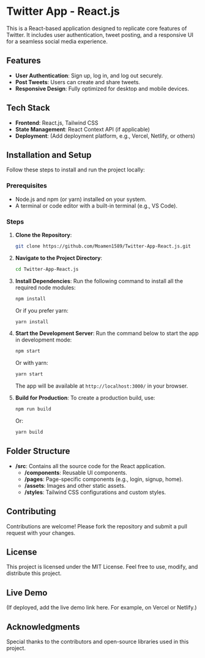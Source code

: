 # Twitter App - React.js

This is a React-based application designed to replicate core features of Twitter. It includes user authentication, tweet posting, and a responsive UI for a seamless social media experience.

## Features
- **User Authentication**: Sign up, log in, and log out securely.
- **Post Tweets**: Users can create and share tweets.
- **Responsive Design**: Fully optimized for desktop and mobile devices.

## Tech Stack
- **Frontend**: React.js, Tailwind CSS
- **State Management**: React Context API (if applicable)
- **Deployment**: (Add deployment platform, e.g., Vercel, Netlify, or others)

## Installation and Setup
Follow these steps to install and run the project locally:

### Prerequisites
- Node.js and npm (or yarn) installed on your system.
- A terminal or code editor with a built-in terminal (e.g., VS Code).

### Steps
1. **Clone the Repository**:
   ```bash
   git clone https://github.com/Moamen1589/Twitter-App-React.js.git
   ```

2. **Navigate to the Project Directory**:
   ```bash
   cd Twitter-App-React.js
   ```

3. **Install Dependencies**:
   Run the following command to install all the required node modules:
   ```bash
   npm install
   ```
   Or if you prefer yarn:
   ```bash
   yarn install
   ```

4. **Start the Development Server**:
   Run the command below to start the app in development mode:
   ```bash
   npm start
   ```
   Or with yarn:
   ```bash
   yarn start
   ```
   The app will be available at `http://localhost:3000/` in your browser.

5. **Build for Production**:
   To create a production build, use:
   ```bash
   npm run build
   ```
   Or:
   ```bash
   yarn build
   ```

## Folder Structure
- **/src**: Contains all the source code for the React application.
  - **/components**: Reusable UI components.
  - **/pages**: Page-specific components (e.g., login, signup, home).
  - **/assets**: Images and other static assets.
  - **/styles**: Tailwind CSS configurations and custom styles.

## Contributing
Contributions are welcome! Please fork the repository and submit a pull request with your changes.

## License
This project is licensed under the MIT License. Feel free to use, modify, and distribute this project.

## Live Demo
(If deployed, add the live demo link here. For example, on Vercel or Netlify.)

## Acknowledgments
Special thanks to the contributors and open-source libraries used in this project.

